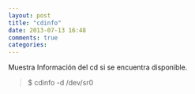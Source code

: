 ```yaml
---
layout: post
title: "cdinfo"
date: 2013-07-13 16:48
comments: true
categories: 
---
```

Muestra Información del cd si se encuentra disponible.

>$ cdinfo -d /dev/sr0

